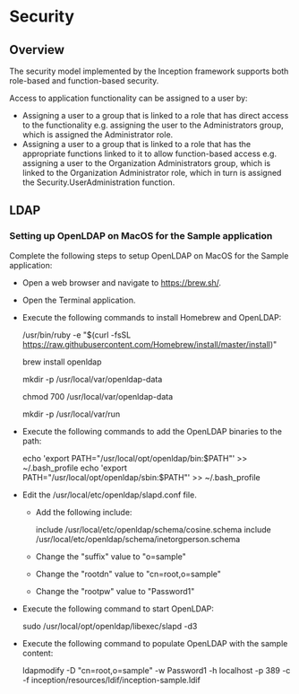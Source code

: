 # Security

## Overview
The security model implemented by the Inception framework supports both role-based and function-based security.

Access to application functionality can be assigned to a user by:
 
* Assigning a user to a group that is linked to a role that has direct access to the functionality e.g. assigning the user to the Administrators group, which is assigned the Administrator role.
* Assigning a user to a group that is linked to a role that has the appropriate functions linked to it to allow function-based access e.g. assigning a user to the Organization Administrators group, which is linked to the Organization Administrator role, which in turn is assigned the Security.UserAdministration function.


## LDAP

### Setting up OpenLDAP on MacOS for the Sample application

Complete the following steps to setup OpenLDAP on MacOS for the Sample application:

* Open a web browser and navigate to https://brew.sh/.

* Open the Terminal application.
 
* Execute the following commands to install Homebrew and OpenLDAP:
 
  /usr/bin/ruby -e "$(curl -fsSL https://raw.githubusercontent.com/Homebrew/install/master/install)"
  
  brew install openldap
  
  mkdir -p /usr/local/var/openldap-data
  
  chmod 700 /usr/local/var/openldap-data
  
  mkdir -p /usr/local/var/run
  
* Execute the following commands to add the OpenLDAP binaries to the path:
  
  echo 'export PATH="/usr/local/opt/openldap/bin:$PATH"' >> ~/.bash_profile
  echo 'export PATH="/usr/local/opt/openldap/sbin:$PATH"' >> ~/.bash_profile  

* Edit the /usr/local/etc/openldap/slapd.conf file.
  
  * Add the following include:
  
    include		/usr/local/etc/openldap/schema/cosine.schema
    include		/usr/local/etc/openldap/schema/inetorgperson.schema
  
  * Change the "suffix" value to "o=sample"
  
  * Change the "rootdn" value to "cn=root,o=sample"
  
  * Change the "rootpw" value to "Password1"
  
* Execute the following command to start OpenLDAP:
  
  sudo /usr/local/opt/openldap/libexec/slapd -d3
  
* Execute the following command to populate OpenLDAP with the sample content:
  
  ldapmodify -D "cn=root,o=sample" -w Password1 -h localhost -p 389 -c -f inception/resources/ldif/inception-sample.ldif
  
  


